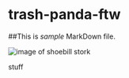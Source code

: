# trash-panda-ftw

##This is *sample* MarkDown file. 

![image of shoebill stork](shoebill.jpg)

stuff
